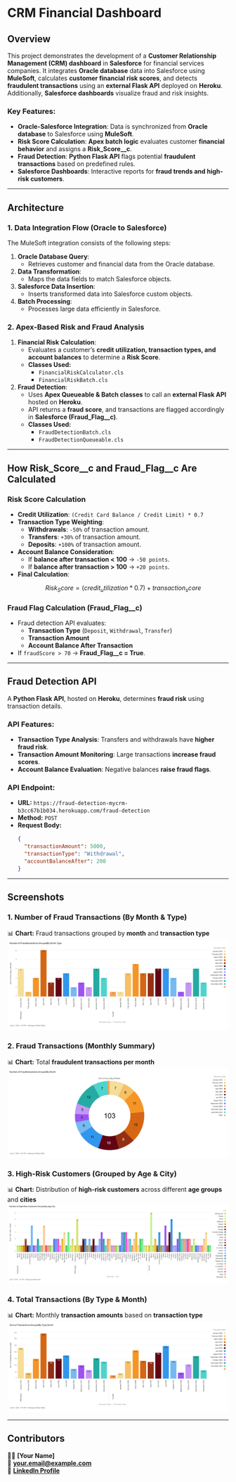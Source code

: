 # CRM Financial Dashboard

## Overview
This project demonstrates the development of a **Customer Relationship Management (CRM) dashboard** in **Salesforce** for financial services companies. It integrates **Oracle database** data into Salesforce using **MuleSoft**, calculates **customer financial risk scores**, and detects **fraudulent transactions** using an **external Flask API** deployed on **Heroku**. Additionally, **Salesforce dashboards** visualize fraud and risk insights.

### Key Features:
- **Oracle-Salesforce Integration**: Data is synchronized from **Oracle database** to Salesforce using **MuleSoft**.
- **Risk Score Calculation**: **Apex batch logic** evaluates customer **financial behavior** and assigns a **Risk_Score__c**.
- **Fraud Detection**: **Python Flask API** flags potential **fraudulent transactions** based on predefined rules.
- **Salesforce Dashboards**: Interactive reports for **fraud trends and high-risk customers**.

---

## Architecture
### 1. Data Integration Flow (Oracle to Salesforce)
The MuleSoft integration consists of the following steps:
1. **Oracle Database Query**:
   - Retrieves customer and financial data from the Oracle database.
2. **Data Transformation**:
   - Maps the data fields to match Salesforce objects.
3. **Salesforce Data Insertion**:
   - Inserts transformed data into Salesforce custom objects.
4. **Batch Processing**:
   - Processes large data efficiently in Salesforce.

### 2. Apex-Based Risk and Fraud Analysis
1. **Financial Risk Calculation**:
   - Evaluates a customer’s **credit utilization, transaction types, and account balances** to determine a **Risk Score**.
   - **Classes Used:**
     - `FinancialRiskCalculator.cls`
     - `FinancialRiskBatch.cls`
2. **Fraud Detection**:
   - Uses **Apex Queueable & Batch classes** to call an **external Flask API** hosted on **Heroku**.
   - API returns a **fraud score**, and transactions are flagged accordingly in **Salesforce (Fraud_Flag__c)**.
   - **Classes Used:**
     - `FraudDetectionBatch.cls`
     - `FraudDetectionQueueable.cls`

---

## How Risk_Score__c and Fraud_Flag__c Are Calculated

### **Risk Score Calculation**
- **Credit Utilization**: `(Credit Card Balance / Credit Limit) * 0.7`
- **Transaction Type Weighting**:
  - **Withdrawals**: `-50%` of transaction amount.
  - **Transfers**: `+30%` of transaction amount.
  - **Deposits**: `+100%` of transaction amount.
- **Account Balance Consideration**:
  - If **balance after transaction < 100** → `-50 points`.
  - If **balance after transaction > 100** → `+20 points`.
- **Final Calculation**:
  ```math
  Risk_Score = (credit_utilization * 0.7) + transaction_score
  ```

### **Fraud Flag Calculation (Fraud_Flag__c)**
- Fraud detection API evaluates:
  - **Transaction Type** (`Deposit`, `Withdrawal`, `Transfer`)
  - **Transaction Amount**
  - **Account Balance After Transaction**
- If `fraudScore > 70` → **Fraud_Flag__c = True**.

---

## Fraud Detection API
A **Python Flask API**, hosted on **Heroku**, determines **fraud risk** using transaction details.

### API Features:
- **Transaction Type Analysis**: Transfers and withdrawals have **higher fraud risk**.
- **Transaction Amount Monitoring**: Large transactions **increase fraud scores**.
- **Account Balance Evaluation**: Negative balances **raise fraud flags**.

### API Endpoint:
- **URL:** `https://fraud-detection-mycrm-b3cc67b1b034.herokuapp.com/fraud-detection`
- **Method:** `POST`
- **Request Body:**
  ```json
  {
    "transactionAmount": 5000,
    "transactionType": "Withdrawal",
    "accountBalanceAfter": 200
  }
  ```

---

## Screenshots

### 1. **Number of Fraud Transactions (By Month & Type)**
📊 **Chart:** Fraud transactions grouped by **month** and **transaction type**  
![Fraud Transactions by Month and Type](Number-of-Fraudtransactions-GroupedBy-Month,Type.png)

### 2. **Fraud Transactions (Monthly Summary)**
📊 **Chart:** Total **fraudulent transactions per month**  
![Fraud Transactions by Month](Number-of-Fraudtransactions-GroupedBy-Month.png)

### 3. **High-Risk Customers (Grouped by Age & City)**
📊 **Chart:** Distribution of **high-risk customers** across different **age groups** and **cities**  
![High-Risk Customers](Number-of-High-Risk-Customers-Groupedby-Age,City.png)

### 4. **Total Transactions (By Type & Month)**
📊 **Chart:** Monthly **transaction amounts** based on **transaction type**  
![Sum of Transactions by Type and Month](Sum-of-Transactions-GroupedBy-Type,Month.png)



---

## Contributors
👨‍💻 **[Your Name]**  
📧 **your.email@example.com**  
🔗 **[LinkedIn Profile](<your-linkedin-url>)**

